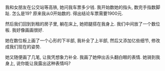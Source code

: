 我和女朋友在公交站等高铁, 她问我车票多少钱. 我开始数她的指头, 数完手指数脚趾. 怎么是19? 原来我从0开始数的. 得出结论车票需要1900元.

然后我们回到到租的房子里, 躺在床上, 她把腿搭在我身上. 我们中间放了一个数位板. 我好像画画很好.

她在数位板上画了一个心形的下半部, 我补全了上半部, 然后又添加亿些细节, 修改成我们现在的姿势.

她又随便画了几笔, 让我凭想象力补全. 我画了她伸出舌头翻白眼的表情. 她骑到我身上, 说你能让我露出这种表情吗?
